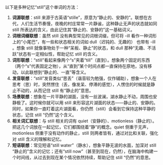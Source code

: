 以下是多种记忆“still”这个单词的方法：
1. **词源联想**：still 来源于古英语“stille”，原意为“静止的、安静的”。联想在古代，人们生活节奏慢，夜晚的村庄常常一片静谧，这种静止无声的状态就如同 still 所表达的含义，由此记住其“静止的、安静的”这一基础词义。
2. **词根词缀联想**：虽然 still 没有典型常见的词根词缀，但可将 -ill 看作一种词形上的“小尾巴”，有一些和状态相关的词如 dull（迟钝的、无趣的） 也带有 -ill 。想象 still 就像事物处于一种“呆板、静止”的状态，和 dull 那种“无趣、不活跃”状态有一定相似性，帮助记忆 still 的含义。 
3. **词形联想**：“still”看起来像两个“s”夹着“till”（直到）。想象两个固定的东西（两个“s”代表固定之物），从“直到”某个时间点都一直保持在原地，没有移动，以此联想到“静止的、一直”等含义。 
4. **发音联想**：“still”发音类似“思丢”（谐音较为勉强，仅作辅助），想象一个人在思考（思）时，突然愣住（丢，像发呆、停滞的感觉），人愣住的时候就是静止不动的，从而记住 still 有“静止的”意思。 
5. **场景联想**：想象在一片平静的湖面，没有一丝波澜，湖水静止不动，周围也安静极了。这时候你就可以用 still 来形容这片湖面的状态——静止的、安静的。同时，如果你一直盯着这片湖面看，你仍然（still）会看到它保持这种平静的状态，记住 still “仍然”这个含义。 
6. **相关词汇联想**：与 still 相关的词有 quiet（安静的）、motionless（静止的）。把这几个词放在一起记忆，它们都围绕着“静”的概念。quiet 侧重于无声，motionless 侧重于没有动作的静止，still 则两者皆有，通过对比和关联，强化对 still 含义的理解和记忆。 
7. **短语联想**：常见短语“still water”（静水），想象平静无波的水面，加深对 still “静止的”含义的记忆；还有“still now”（甚至到现在，仍然），在脑海中构建一个时间线，从过去到现在某个情况依然持续，帮助记住 still “仍然”的意思。 